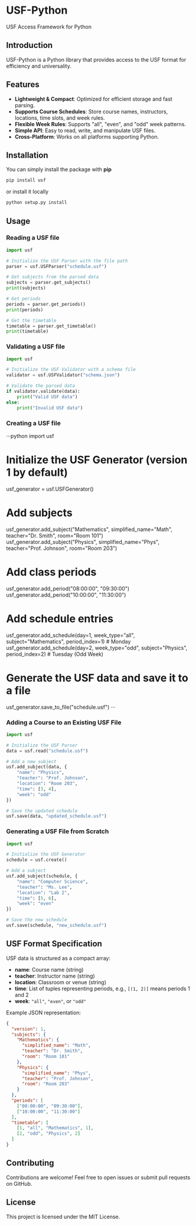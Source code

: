 # USF-Python
USF Access Framework for Python

## Introduction
USF-Python is a Python library that provides access to the USF format for efficiency and universality.

## Features
- **Lightweight & Compact**: Optimized for efficient storage and fast parsing.
- **Supports Course Schedules**: Store course names, instructors, locations, time slots, and week rules.
- **Flexible Week Rules**: Supports "all", "even", and "odd" week patterns.
- **Simple API**: Easy to read, write, and manipulate USF files.
- **Cross-Platform**: Works on all platforms supporting Python.

## Installation
You can simply install the package with **pip**
```sh
pip install usf
```
or install it locally
```sh
python setup.py install
```

## Usage

### Reading a USF file
```python
import usf

# Initialize the USF Parser with the file path
parser = usf.USFParser("schedule.usf")

# Get subjects from the parsed data
subjects = parser.get_subjects()
print(subjects)

# Get periods
periods = parser.get_periods()
print(periods)

# Get the timetable
timetable = parser.get_timetable()
print(timetable)
```

### Validating a USF file
```python
import usf

# Initialize the USF Validator with a schema file
validator = usf.USFValidator("schema.json")

# Validate the parsed data
if validator.validate(data):
    print("Valid USF data")
else:
    print("Invalid USF data")
```

### Creating a USF file
···python
import usf

# Initialize the USF Generator (version 1 by default)
usf_generator = usf.USFGenerator()

# Add subjects
usf_generator.add_subject("Mathematics", simplified_name="Math", teacher="Dr. Smith", room="Room 101")
usf_generator.add_subject("Physics", simplified_name="Phys", teacher="Prof. Johnson", room="Room 203")

# Add class periods
usf_generator.add_period("08:00:00", "09:30:00")
usf_generator.add_period("10:00:00", "11:30:00")

# Add schedule entries
usf_generator.add_schedule(day=1, week_type="all", subject="Mathematics", period_index=1)  # Monday
usf_generator.add_schedule(day=2, week_type="odd", subject="Physics", period_index=2)  # Tuesday (Odd Week)

# Generate the USF data and save it to a file
usf_generator.save_to_file("schedule.usf")
···

### Adding a Course to an Existing USF File
```python
import usf

# Initialize the USF Parser
data = usf.read("schedule.usf")

# Add a new subject
usf.add_subject(data, {
    "name": "Physics",
    "teacher": "Prof. Johnson",
    "location": "Room 203",
    "time": [3, 4],
    "week": "odd"
})

# Save the updated schedule
usf.save(data, "updated_schedule.usf")
```

### Generating a USF File from Scratch
```python
import usf

# Initialize the USF Generator
schedule = usf.create()

# Add a subject
usf.add_subject(schedule, {
    "name": "Computer Science",
    "teacher": "Ms. Lee",
    "location": "Lab 2",
    "time": [5, 6],
    "week": "even"
})

# Save the new schedule
usf.save(schedule, "new_schedule.usf")
```

## USF Format Specification
USF data is structured as a compact array:
- **name**: Course name (string)
- **teacher**: Instructor name (string)
- **location**: Classroom or venue (string)
- **time**: List of tuples representing periods, e.g., `[(1, 2)]` means periods 1 and 2
- **week**: `"all"`, `"even"`, or `"odd"`

Example JSON representation:
```json
{
  "version": 1,
  "subjects": {
    "Mathematics": {
      "simplified_name": "Math",
      "teacher": "Dr. Smith",
      "room": "Room 101"
    },
    "Physics": {
      "simplified_name": "Phys",
      "teacher": "Prof. Johnson",
      "room": "Room 203"
    }
  },
  "periods": [
    ["08:00:00", "09:30:00"],
    ["10:00:00", "11:30:00"]
  ],
  "timetable": [
    [1, "all", "Mathematics", 1],
    [2, "odd", "Physics", 2]
  ]
}
```

## Contributing
Contributions are welcome! Feel free to open issues or submit pull requests on GitHub.

## License
This project is licensed under the MIT License.

